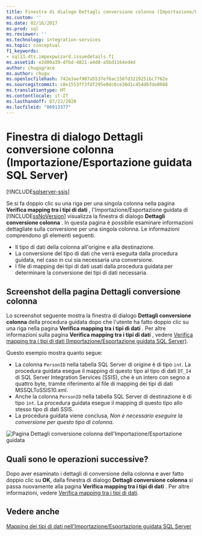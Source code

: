 ```yaml
---
title: Finestra di dialogo Dettagli conversione colonna (Importazione/Esportazione guidata SQL Server) | Microsoft Docs
ms.custom: ''
ms.date: 02/16/2017
ms.prod: sql
ms.reviewer: ''
ms.technology: integration-services
ms.topic: conceptual
f1_keywords:
- sql13.dts.impexpwizard.issuedetails.f1
ms.assetid: e2d00a39-dfbd-4821-a4d8-a5bd1164ed4d
author: chugugrace
ms.author: chugu
ms.openlocfilehash: 742e3aef907a5537ef6ac158fd3219251bc7762e
ms.sourcegitcommit: c8e1553ff3fdf295e8dc6ce30d1c454d6fde8088
ms.translationtype: HT
ms.contentlocale: it-IT
ms.lasthandoff: 07/22/2020
ms.locfileid: "86913377"
---
```

# <a name="column-conversion-details-dialog-box-sql-server-import-and-export-wizard"></a>Finestra di dialogo Dettagli conversione colonna (Importazione/Esportazione guidata SQL Server)

[!INCLUDE[sqlserver-ssis](../../includes/applies-to-version/sqlserver-ssis.md)]


  Se si fa doppio clic su una riga per una singola colonna nella pagina **Verifica mapping tra i tipi di dati** , l'Importazione/Esportazione guidata di [!INCLUDE[ssNoVersion](../../includes/ssnoversion-md.md)] visualizza la finestra di dialogo **Dettagli conversione colonna** . In questa pagina è possibile esaminare informazioni dettagliate sulla conversione per una singola colonna. Le informazioni comprendono gli elementi seguenti.
-   Il tipo di dati della colonna all'origine e alla destinazione.
-   La conversione del tipo di dati che verrà eseguita dalla procedura guidata, nel caso in cui sia necessaria una conversione.
-   I file di mapping dei tipi di dati usati dalla procedura guidata per determinare la conversione dei tipi di dati necessaria. 

## <a name="screen-shot-of-the-column-conversion-details-page"></a>Screenshot della pagina Dettagli conversione colonna 
 Lo screenshot seguente mostra la finestra di dialogo **Dettagli conversione colonna** della procedura guidata dopo che l'utente ha fatto doppio clic su una riga nella pagina **Verifica mapping tra i tipi di dati** . Per altre informazioni sulla pagina **Verifica mapping tra i tipi di dati** , vedere [Verifica mapping tra i tipi di dati (Importazione/Esportazione guidata SQL Server)](../../integration-services/import-export-data/review-data-type-mapping-sql-server-import-and-export-wizard.md).
 
Questo esempio mostra quanto segue:
-   La colonna `PersonID` nella tabella SQL Server di origine è di tipo `int`. La procedura guidata esegue il mapping di questo tipo al tipo di dati `DT_I4` di SQL Server Integration Services (SSIS), che è un intero con segno a quattro byte, tramite riferimento al file di mapping dei tipi di dati MSSQLToSSIS10.xml.
-   Anche la colonna `PersonID` nella tabella SQL Server di destinazione è di tipo `int`. La procedura guidata esegue il mapping di questo tipo allo stesso tipo di dati SSIS.
-   La procedura guidata viene conclusa, *Non è necessario eseguire la conversione per questo tipo di colonna*.
 
  
 ![Pagina Dettagli conversione colonna dell'Importazione/Esportazione guidata](../../integration-services/import-export-data/media/column-conversion.png "Pagina Dettagli conversione colonna dell'Importazione/Esportazione guidata") 
  
## <a name="whats-next"></a>Quali sono le operazioni successive?  
 Dopo aver esaminato i dettagli di conversione della colonna e aver fatto doppio clic su **OK**, dalla finestra di dialogo **Dettagli conversione colonna** si passa nuovamente alla pagina **Verifica mapping tra i tipi di dati** . Per altre informazioni, vedere [Verifica mapping tra i tipi di dati](../../integration-services/import-export-data/review-data-type-mapping-sql-server-import-and-export-wizard.md).  

## <a name="see-also"></a>Vedere anche
[Mapping dei tipi di dati nell'Importazione/Esportazione guidata SQL Server](../../integration-services/import-export-data/data-type-mapping-in-the-sql-server-import-and-export-wizard.md)
